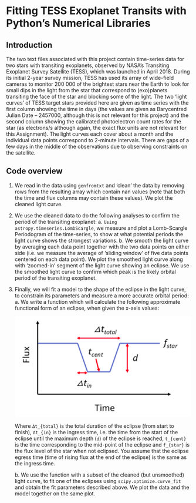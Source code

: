 #  Fitting TESS Exoplanet Transits with Python’s Numerical Libraries 

## Introduction

The two text files associated with this project contain time-series data for two stars with transiting exoplanets, observed by NASA’s Transiting Exoplanet Survey Satellite (TESS), which was launched in April 2018. During its initial 2-year survey mission, TESS has used its array of wide-field cameras to monitor 200 000 of the brightest stars near the Earth to look for small dips in the light from the star that correspond to (exo)planets transiting the face of
the star and blocking some of the light. The two ‘light curves’ of TESS target stars provided here are given as time series with the first column showing the time in days (the values are given as Barycentred Julian Date – 2457000, although this is not relevant for this project) and the second column showing
the calibrated photoelectron count rates for the star (as electrons/s although again, the exact flux units are not relevant for this Assignment). The light curves each cover about a month and the individual data points correspond to 2-minute intervals. There are gaps of a few days in the middle of the observations due to observing constraints on the satellite.

## Code overview

1. We read in the data using ```genfromtxt``` and ‘clean’ the data by removing rows from the resulting array which contain nan values (note that both the time and flux columns may contain these values). We plot the cleaned light curve.

2. We use the cleaned data to do the following analyses to  confirm the period of the transiting exoplanet:
    a. ```Using astropy.timeseries.LombScargle```, we measure and plot a Lomb-Scargle Periodogram of the time-series, to show at what potential
    periods the light curve shows the strongest variations.
    b. We smooth the light curve by averaging each data point together with the two data points on either side (i.e. we measure the average of ‘sliding       window’ of five data points centered on each data point). We plot the smoothed light curve along with ‘zoomed-in’ segment of the light curve showing an   eclipse. We use the smoothed light curve to confirm which peak is the likely orbital period of the transiting exoplanet.

3. Finally, we will  fit a model to the shape of the eclipse in the light curve, to constrain its parameters and measure a more accurate orbital period:
    a. We write a function which will calculate the following approximate functional form of an eclipse, when given the x-axis values:

    ![Eclipse shape](/images/eclipse_shape.png)

    Where `Δt_{total}` is the total duration of the eclipse (from start to finish), `Δt_{in}`  is the ingress time, i.e. the time from the start of the eclipse until the maximum depth (`d`) of the eclipse is reached, `t_{cent}` is the time corresponding to the mid-point of the eclipse and `f_{star}` is the flux level of the star when not eclipsed. You assume that the eclipse egress time (time of rising flux at the end of the eclipse) is the same as the ingress time.

    b. We use the function with a subset of the cleaned (but unsmoothed) light curve, to fit one of the eclipses using ```scipy.optimize.curve_fit``` and obtain the fit parameters described above. We plot the data and the model together on the same plot.
